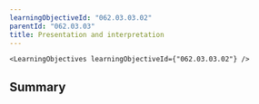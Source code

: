 ```yaml
---
learningObjectiveId: "062.03.03.02"
parentId: "062.03.03"
title: Presentation and interpretation
---
```


```tsx eval
<LearningObjectives learningObjectiveId={"062.03.03.02"} />
```

## Summary
